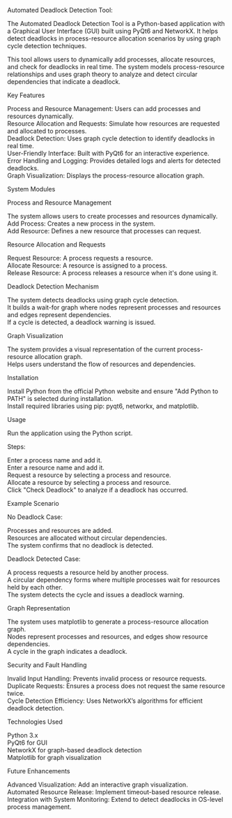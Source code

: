 Automated Deadlock Detection Tool: 

The Automated Deadlock Detection Tool is a Python-based application with a Graphical User Interface (GUI) built using PyQt6 and NetworkX. It helps detect deadlocks in process-resource allocation scenarios by using graph cycle detection techniques.  

This tool allows users to dynamically add processes, allocate resources, and check for deadlocks in real time. The system models process-resource relationships and uses graph theory to analyze and detect circular dependencies that indicate a deadlock.  

Key Features  

Process and Resource Management: Users can add processes and resources dynamically.  
Resource Allocation and Requests: Simulate how resources are requested and allocated to processes.  
Deadlock Detection: Uses graph cycle detection to identify deadlocks in real time.  
User-Friendly Interface: Built with PyQt6 for an interactive experience.  
Error Handling and Logging: Provides detailed logs and alerts for detected deadlocks.  
Graph Visualization: Displays the process-resource allocation graph.  

System Modules  

Process and Resource Management  

The system allows users to create processes and resources dynamically.  
Add Process: Creates a new process in the system.  
Add Resource: Defines a new resource that processes can request.  

Resource Allocation and Requests  

Request Resource: A process requests a resource.  
Allocate Resource: A resource is assigned to a process.  
Release Resource: A process releases a resource when it's done using it.  

Deadlock Detection Mechanism  

The system detects deadlocks using graph cycle detection.  
It builds a wait-for graph where nodes represent processes and resources and edges represent dependencies.  
If a cycle is detected, a deadlock warning is issued.  

Graph Visualization  

The system provides a visual representation of the current process-resource allocation graph.  
Helps users understand the flow of resources and dependencies.  

Installation  

Install Python from the official Python website and ensure "Add Python to PATH" is selected during installation.  
Install required libraries using pip: pyqt6, networkx, and matplotlib.  

Usage  

Run the application using the Python script.  

Steps:  

Enter a process name and add it.  
Enter a resource name and add it.  
Request a resource by selecting a process and resource.  
Allocate a resource by selecting a process and resource.  
Click "Check Deadlock" to analyze if a deadlock has occurred.  

Example Scenario  

No Deadlock Case:  

Processes and resources are added.  
Resources are allocated without circular dependencies.  
The system confirms that no deadlock is detected.  

Deadlock Detected Case:  

A process requests a resource held by another process.  
A circular dependency forms where multiple processes wait for resources held by each other.  
The system detects the cycle and issues a deadlock warning.  

Graph Representation  

The system uses matplotlib to generate a process-resource allocation graph.  
Nodes represent processes and resources, and edges show resource dependencies.  
A cycle in the graph indicates a deadlock.  

Security and Fault Handling  

Invalid Input Handling: Prevents invalid process or resource requests.  
Duplicate Requests: Ensures a process does not request the same resource twice.  
Cycle Detection Efficiency: Uses NetworkX’s algorithms for efficient deadlock detection.  

Technologies Used  

Python 3.x  
PyQt6 for GUI  
NetworkX for graph-based deadlock detection  
Matplotlib for graph visualization  

Future Enhancements  

Advanced Visualization: Add an interactive graph visualization.  
Automated Resource Release: Implement timeout-based resource release.  
Integration with System Monitoring: Extend to detect deadlocks in OS-level process management.  

